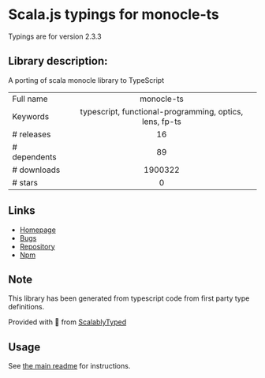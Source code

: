 
# Scala.js typings for monocle-ts

Typings are for version 2.3.3

## Library description:
A porting of scala monocle library to TypeScript

|                    |                 |
| ------------------ | :-------------: |
| Full name          | monocle-ts |
| Keywords           | typescript, functional-programming, optics, lens, fp-ts |
| # releases         | 16 |
| # dependents       | 89 |
| # downloads        | 1900322 |
| # stars            | 0 |

## Links
- [Homepage](https://github.com/gcanti/monocle-ts)
- [Bugs](https://github.com/gcanti/monocle-ts/issues)
- [Repository](https://github.com/gcanti/monocle-ts)
- [Npm](https://www.npmjs.com/package/monocle-ts)
    


## Note
This library has been generated from typescript code from first party type definitions.

Provided with :purple_heart: from [ScalablyTyped](https://github.com/oyvindberg/ScalablyTyped)

## Usage
See [the main readme](../../readme.md) for instructions.


